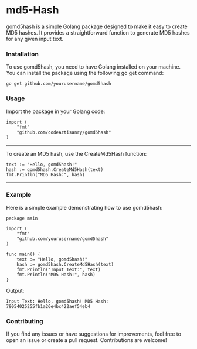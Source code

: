 # md5-Hash 
gomd5hash is a simple Golang package designed to make it easy to create MD5 hashes. It provides a straightforward function to generate MD5 hashes for any given input text.

### Installation
To use gomd5hash, you need to have Golang installed on your machine. You can install the package using the following go get command:
```
go get github.com/yourusername/gomd5hash
```

### Usage
Import the package in your Golang code:
```
import (
    "fmt"
    "github.com/codeArtisanry/gomd5hash"
)
```

---

To create an MD5 hash, use the CreateMd5Hash function:
```
text := "Hello, gomd5hash!"
hash := gomd5hash.CreateMd5Hash(text)
fmt.Println("MD5 Hash:", hash)
```

---
### Example
Here is a simple example demonstrating how to use gomd5hash:

```
package main

import (
	"fmt"
	"github.com/yourusername/gomd5hash"
)

func main() {
	text := "Hello, gomd5hash!"
	hash := gomd5hash.CreateMd5Hash(text)
	fmt.Println("Input Text:", text)
	fmt.Println("MD5 Hash:", hash)
}
```
Output:

`
Input Text: Hello, gomd5hash!
MD5 Hash: 79054025255fb1a26e4bc422aef54eb4
`

### Contributing
If you find any issues or have suggestions for improvements, feel free to open an issue or create a pull request. Contributions are welcome!

